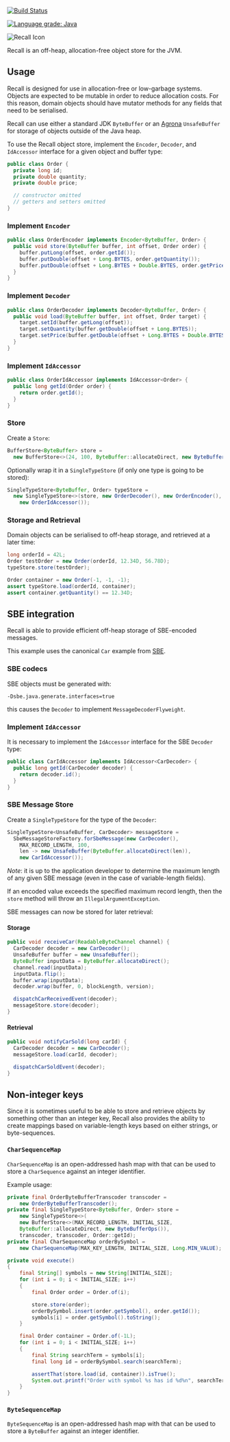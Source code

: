 [![Build Status](https://travis-ci.org/aitusoftware/recall.svg)](https://travis-ci.org/aitusoftware/recall)

[![Language grade: Java](https://img.shields.io/lgtm/grade/java/g/aitusoftware/recall.svg?logo=lgtm&logoWidth=18)](https://lgtm.com/projects/g/aitusoftware/recall/context:java)

![Recall Icon](https://github.com/aitusoftware/recall/raw/master/resources/img/RecallIcon.png)

Recall is an off-heap, allocation-free object store for the JVM.

## Usage

Recall is designed for use in allocation-free or low-garbage systems. Objects are expected to be
mutable in order to reduce allocation costs. For this reason, domain objects should have
mutator methods for any fields that need to be serialised.

Recall can use either a standard JDK `ByteBuffer` or an
[Agrona](https://github.com/real-logic/Agrona) `UnsafeBuffer` for storage of
objects outside of the Java heap.

To use the Recall object store, implement the `Encoder`, `Decoder`, and `IdAccessor` interface for
a given object and buffer type:

```java
public class Order {
  private long id;
  private double quantity;
  private double price;

  // constructor omitted
  // getters and setters omitted
}
```

### Implement `Encoder`

```java
public class OrderEncoder implements Encoder<ByteBuffer, Order> {
  public void store(ByteBuffer buffer, int offset, Order order) {
    buffer.putLong(offset, order.getId());
    buffer.putDouble(offset + Long.BYTES, order.getQuantity());
    buffer.putDouble(offset + Long.BYTES + Double.BYTES, order.getPrice());
  }
}
```

### Implement `Decoder`

```java
public class OrderDecoder implements Decoder<ByteBuffer, Order> {
  public void load(ByteBuffer buffer, int offset, Order target) {
    target.setId(buffer.getLong(offset));
    target.setQuantity(buffer.getDouble(offset + Long.BYTES));
    target.setPrice(buffer.getDouble(offset + Long.BYTES + Double.BYTES));
  }
}
```

### Implement `IdAccessor`

```java
public class OrderIdAccessor implements IdAccessor<Order> {
  public long getId(Order order) {
    return order.getId();
  }
}
```

### Store

Create a `Store`:

```java
BufferStore<ByteBuffer> store =
  new BufferStore<>(24, 100, ByteBuffer::allocateDirect, new ByteBufferOps());
```

Optionally wrap it in a `SingleTypeStore` (if only one type is going to be stored):

```java
SingleTypeStore<ByteBuffer, Order> typeStore =
  new SingleTypeStore<>(store, new OrderDecoder(), new OrderEncoder(),
    new OrderIdAccessor());
```

### Storage and Retrieval

Domain objects can be serialised to off-heap storage, and retrieved at a later time:

```java
long orderId = 42L;
Order testOrder = new Order(orderId, 12.34D, 56.78D);
typeStore.store(testOrder);

Order container = new Order(-1, -1, -1);
assert typeStore.load(orderId, container);
assert container.getQuantity() == 12.34D;
```

## SBE integration

Recall is able to provide efficient off-heap storage of SBE-encoded messages.

This example uses the canonical `Car` example from
[SBE](https://github.com/real-logic/simple-binary-encoding/blob/master/sbe-tool/src/test/resources/example-schema.xml).

### SBE codecs

SBE objects must be generated with:

`-Dsbe.java.generate.interfaces=true`

this causes the `Decoder` to implement `MessageDecoderFlyweight`.

### Implement `IdAccessor`

It is necessary to implement the `IdAccessor` interface for the SBE `Decoder` type:

```java
public class CarIdAccessor implements IdAccessor<CarDecoder> {
  public long getId(CarDecoder decoder) {
    return decoder.id();
  }
}
```

### SBE Message Store

Create a `SingleTypeStore` for the type of the `Decoder`:

```java
SingleTypeStore<UnsafeBuffer, CarDecoder> messageStore =
  SbeMessageStoreFactory.forSbeMessage(new CarDecoder(),
    MAX_RECORD_LENGTH, 100,
    len -> new UnsafeBuffer(ByteBuffer.allocateDirect(len)),
    new CarIdAccessor());
```

*Note*: it is up to the application developer to determine the maximum length
of any given SBE message (even in the case of variable-length fields).

If an encoded value exceeds the specified maximum record length, then the
`store` method will throw an `IllegalArgumentException`.

SBE messages can now be stored for later retrieval:

#### Storage

```java
public void receiveCar(ReadableByteChannel channel) {
  CarDecoder decoder = new CarDecoder();
  UnsafeBuffer buffer = new UnsafeBuffer();
  ByteBuffer inputData = ByteBuffer.allocateDirect();
  channel.read(inputData);
  inputData.flip();
  buffer.wrap(inputData);
  decoder.wrap(buffer, 0, blockLength, version);

  dispatchCarReceivedEvent(decoder);
  messageStore.store(decoder);
}
```

#### Retrieval

```java
public void notifyCarSold(long carId) {
  CarDecoder decoder = new CarDecoder();
  messageStore.load(carId, decoder);

  dispatchCarSoldEvent(decoder);
}
```

## Non-integer keys

Since it is sometimes useful to be able to store and retrieve objects by something other
than an integer key, Recall also provides the ability to create mappings based on
variable-length keys based on either strings, or byte-sequences.

### `CharSequenceMap`

`CharSequenceMap` is an open-addressed hash map with that can be used to store a `CharSequence`
against an integer identifier.

Example usage:

```java
private final OrderByteBufferTranscoder transcoder =
    new OrderByteBufferTranscoder();
private final SingleTypeStore<ByteBuffer, Order> store =
    new SingleTypeStore<>(
    new BufferStore<>(MAX_RECORD_LENGTH, INITIAL_SIZE,
    ByteBuffer::allocateDirect, new ByteBufferOps()),
    transcoder, transcoder, Order::getId);
private final CharSequenceMap orderBySymbol =
    new CharSequenceMap(MAX_KEY_LENGTH, INITIAL_SIZE, Long.MIN_VALUE);

private void execute()
{
    final String[] symbols = new String[INITIAL_SIZE];
    for (int i = 0; i < INITIAL_SIZE; i++)
    {
        final Order order = Order.of(i);

        store.store(order);
        orderBySymbol.insert(order.getSymbol(), order.getId());
        symbols[i] = order.getSymbol().toString();
    }

    final Order container = Order.of(-1L);
    for (int i = 0; i < INITIAL_SIZE; i++)
    {
        final String searchTerm = symbols[i];
        final long id = orderBySymbol.search(searchTerm);

        assertThat(store.load(id, container)).isTrue();
        System.out.printf("Order with symbol %s has id %d%n", searchTerm, id);
    }
}
```

### `ByteSequenceMap`

`ByteSequenceMap` is an open-addressed hash map with that can be used to store a `ByteBuffer`
against an integer identifier.
